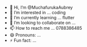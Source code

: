 - 👋 Hi, I’m @MuchafurukaAubrey
- 👀 I’m interested in ... coding
- 🌱 I’m currently learning ... flutter
- 💞️ I’m looking to collaborate on ...
- 📫 How to reach me ... 0788386485
- 😄 Pronouns: ...
- ⚡ Fun fact: ...

<!---
MuchafurukaAubrey/MuchafurukaAubrey is a ✨ special ✨ repository because its `README.md` (this file) appears on your GitHub profile.
You can click the Preview link to take a look at your changes.
--->
